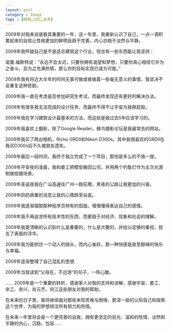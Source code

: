 ```yaml
---
layout: post
category : Image
tags : [随想,记忆,未来]
---
```

2009年对我来说是极其重要的一年，这一年里，我重新认识了自己，一点一滴积累起来的自信让性格更加的鲜明且趋于完善，内心亦趋于淡然与平静。

2009年我怀疑自己是不是适合建筑这个行业，但总有一些东西能让我坚持：

诺曼.福斯特说：“永远不会太迟，只要你拥有渴望和梦想，只要你真心相信它并为之奋斗，且为之充满热情，那么你的目标实现已成为可能。”

2009年我有将近大半年的时间无事可做或者做着一些毫无意义的事情，我坚决不会重复这种悲剧。

2009年我一直在考虑是否参加研究生考试，而最终发现还有更好的解决办法。

2009年有很多我无法完成的设计任务，而最终不得不让宇宙为我擦屁股。

2009年我在学习建筑设计最基本的方法，而这些是我过去5年应该学习的。

2009年我喜欢上摄影，除了Google Reader，蜂鸟摄影论坛是我最常去的网站。

2009年我买了两台相机，Richo GRDII和Nikon D300s。其中我很喜欢的GRDII在我买D300s后不久被朋友遗失。

2009年最后一段时间，我终于独立完成了一个项目，那怕是多么的不值一提。

2009年平安夜的凌晨，我和娄工把模型搬回公司，并用两个钓鱼灯作为主次光源制做拍摄场景。

2009年圣诞夜我在广汕高速往广州一路狂飑，黑夜的公路让我更加的兴奋。

2009年奶奶病重的消息让我的心情跌至谷底。

2009年我逐渐摆脱那种程序员特有的孤独，慢慢懂得表达自己的感情。

2009年我不再追求所有技术性的东西，而更趋于对经济、现象和社会的理解。

2009年我更清晰的认识到什么是重要的，什么是次要的，并给以足够的重视，掠去了表面的浮华。

2009年我为能抓住一个动人的镜头，而内心雀跃，那一种快感是直至巅峰的快乐与幸福。

2009年逐渐整理了自己混乱的思想.

2009年当我读到“父母在，不远游”的句子，一阵心酸。

……
2009年是一个重要的转折，感谢家人对我的支持和谅解，感谢宇宙、娄工、余工、余兴、肖元杰、何江这些朋友对我的帮助。

在未来的日子里，我将继续面对那些未知苦难与困境，更深一层的认知自己和探索这个世界，为我的梦想倾注所有努力和热情。

在未来一年里将会是一个更完善的自我，拥有更坚定的目光、温和的性情、淡然和平静的内心，沉稳，包容……